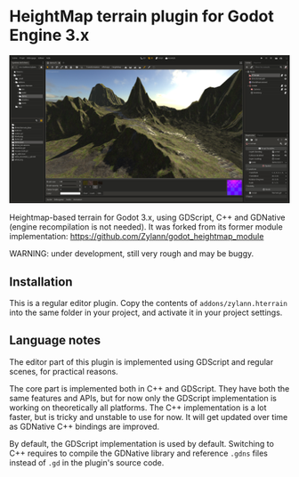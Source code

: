 HeightMap terrain plugin for Godot Engine 3.x
================================================

![Editor screenshot](addons/zylann.hterrain/screenshots/2018_04_02.png)

Heightmap-based terrain for Godot 3.x, using GDScript, C++ and GDNative (engine recompilation is not needed).
It was forked from its former module implementation: https://github.com/Zylann/godot_heightmap_module

WARNING: under development, still very rough and may be buggy.


Installation
--------------

This is a regular editor plugin.
Copy the contents of `addons/zylann.hterrain` into the same folder in your project, and activate it in your project settings.


Language notes
----------------------

The editor part of this plugin is implemented using GDScript and regular scenes, for practical reasons.

The core part is implemented both in C++ and GDScript. They have both the same features and APIs, but for now only the GDScript implementation is working on theoretically all platforms.
The C++ implementation is a lot faster, but is tricky and unstable to use for now. It will get updated over time as GDNative C++ bindings are improved.

By default, the GDScript implementation is used by default. Switching to C++ requires to compile the GDNative library and reference `.gdns` files instead of `.gd` in the plugin's source code.
